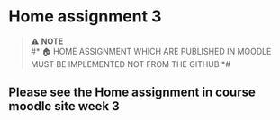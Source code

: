 # Home assignment 3

> ⚠️ **NOTE**  
> #* 🏠 HOME ASSIGNMENT WHICH ARE PUBLISHED IN MOODLE MUST BE IMPLEMENTED NOT FROM THE GITHUB *#

## Please see the Home assignment in course moodle site week 3
